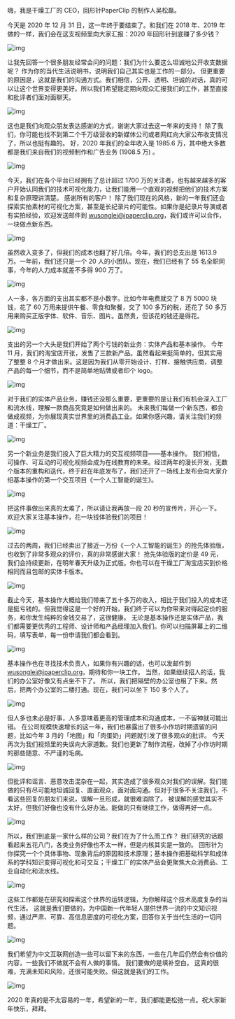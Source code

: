 嗨，我是干燥工厂的 CEO，回形针PaperClip 的制作人吴松磊。


今天是 2020 年 12 月 31 日，这一年终于要结束了。和我们在 2018 年、2019 年做的一样，我们会在这支视频里向大家汇报：2020 年回形针到底赚了多少钱？




![img](https://cdn.jsdelivr.net/gh/just-prog/static/img/202108221451752.gif)

让我先回答一个很多朋友经常会问的问题：我们为什么要这么坦诚地公开收支数据呢？
作为你的当代生活说明书，说明我们自己其实也是工作的一部分。
但更重要的原因是，这就是我们的沟通方式。我们相信，公开、透明、坦诚的对话，真的可以让这个世界变得更美好。所以我们希望能定期向观众汇报我们的工作，甚至直接和批评者们面对面聊天。

![img](https://cdn.jsdelivr.net/gh/just-prog/static/img/202108221452748.gif)

这也是我们向观众朋友表达感谢的方式，谢谢大家过去这一年来的支持！
除了我们，你可能也找不到第二个千万级营收的新媒体公司或者网红向大家公布收支情况了，所以也挺有趣的。
好，2020 年我们的全年收入是 1985.6 万，其中绝大多数都是我们来自我们的视频制作和广告业务 (1908.5 万)
。

![img](https://cdn.jsdelivr.net/gh/just-prog/static/img/202108221451784.jpeg)

今天，我们在各个平台已经拥有了总计超过 1700 万的关注者，也有越来越多的客户开始认同我们的技术可视化能力，让我们能用一个直观的视频把他们的技术方案和复杂原理讲清楚。
感谢所有的客户！
除了我们现在的风格，新的一年我们还会探索实拍素材的可视化方案，甚至是长纪录片的可能性。如果你是纪录片导演或者有实拍经验，欢迎发送邮件到 wusonglei@ipaperclip.org，我们或许可以合作，一块做点新东西。

![img](https://cdn.jsdelivr.net/gh/just-prog/static/img/202108221451530.png)

虽然收入变多了，但我们的成本也翻了好几倍。今年，我们的总支出是 1613.9 万。一年前，我们还只是一个 20 人的小团队。现在，我们已经有了 55 名全职同事，今年的人力成本就差不多得 900 万了。

![img](https://cdn.jsdelivr.net/gh/just-prog/static/img/202108221451188.gif)

人一多，各方面的支出其实都不是小数字。比如今年电费就交了 8 万 5000 块钱，花了 60 万用来提供午餐、零食和聚餐，交了 100 多万的税，还花了 50 多万用来购买正版字体、软件、音乐、图片。虽然贵，但该花的钱还是得花。

![img](https://cdn.jsdelivr.net/gh/just-prog/static/img/202108221451471.png)

支出的另一个大头是我们开始了两个亏钱的新业务：实体产品和基本操作。
今年 11 月，我们的淘宝店开张，发售了三款新产品。虽然看起来挺简单的，但其实用了整整 8 个月才做出来。这是因为我们从零开始设计、打样、接触供应商，调整产品的每一个细节，而不是简单地贴牌或者印个 logo。

![img](https://cdn.jsdelivr.net/gh/just-prog/static/img/202108221451150.gif)

对于我们的实体产品业务，赚钱还没那么重要，更重要的是让我们有机会深入工厂和流水线，理解一款商品究竟是如何做出来的。
未来我们每做一个新东西，都会做成视频，为你展现真实世界里的消费品工业。如果你感兴趣，请关注我们的频道：干燥工厂。

![img](https://cdn.jsdelivr.net/gh/just-prog/static/img/202108221451181.png)

另一个新业务是我们投入了巨大精力的交互视频项目——基本操作。
我们相信，可操作、可互动的可视化视频会成为在线教育的未来。经过两年的漫长开发，无数个版本的重构和迭代，终于赶在年底发布了，我们还开了一场线上发布会向大家介绍基本操作的第一个交互项目《一个人工智能的诞生》。

![img](https://cdn.jsdelivr.net/gh/just-prog/static/img/202108221452553.gif)

把这件事做出来真的太难了，所以请让我再放一段 20 秒的宣传片，开心一下。
欢迎大家关注基本操作，花一块钱体验我们的项目！

![img](https://cdn.jsdelivr.net/gh/just-prog/static/img/202108221451175.gif)

过去的两周，我们已经卖出了接近一万份《一个人工智能的诞生》的抢先体验版，也收到了非常多观众的评价，真的非常感谢大家！
抢先体验版的定价是 49 元，我们会持续更新，在明年春天升级为正式版。你也可以在干燥工厂淘宝店买到价格相同而且包邮的实体卡版本。

![img](https://cdn.jsdelivr.net/gh/just-prog/static/img/202108221451356.gif)

截止今天，基本操作大概给我们带来了五十多万的收入，相比于我们投入的成本还是挺亏钱的。但我觉得这是一个好的开始，我们终于可以为你带来对得起定价的服务，和你发生纯粹的金钱交易了，这很健康。
无论是基本操作还是实体产品，我们都需要更优秀的工程师、设计师和产品经理加入我们。你可以扫描屏幕上的二维码，填写表单，每一份申请我们都会看到。

![img](https://cdn.jsdelivr.net/gh/just-prog/static/img/202108221452715.png)

基本操作也在寻找技术负责人，如果你有兴趣的话，也可以发邮件到 wusonglei@ipaperclip.org，期待和你一块工作。
当然，如果继续招人的话，我们的办公室好像又有点坐不下了。
所以，我们把隔壁的办公室也租了下来。然后，把两个办公室的二楼打通。现在，我们可以坐下 150 多个人了。

![img](https://cdn.jsdelivr.net/gh/just-prog/static/img/202108221451210.gif)

但人多也未必是好事，人多意味着更高的管理成本和沟通成本，一不留神就可能出错。
在公司规模快速增长的这一年，我们也暴露出了很多小作坊时期遗留的问题，比如今年 3 月的「地图」和「肉蛋奶」问题就引发了很多观众的批评。
今天再次为我们视频里的失误向大家道歉。我们也更新了制作流程，改掉了小作坊时期的那些随意、不严谨的毛病。

![img](https://cdn.jsdelivr.net/gh/just-prog/static/img/202108221451762.gif)

但批评和谣言、恶意攻击混杂在一起，其实造成了很多观众对我们的误解。我们能做的只有尽可能地坦诚回复、直面观众，面对面沟通。但对于很多不关注我们，不看这些回复的朋友们来说，误解一旦形成，就很难消除了。
被误解的感觉其实不太好，但我们好像也没有什么好办法。能做的只有继续工作，做得再好一点。

![img](https://cdn.jsdelivr.net/gh/just-prog/static/img/202108221451882.gif)

所以，我们到底是一家什么样的公司？我们在为了什么而工作？
我们研究的话题看起来五花八门，各类业务好像也不太一样，但是内核其实是一致的。
回形针为你探究一个个具体事物、现象背后的原因和技术原理；基本操作把基础科学和成体系的学科知识变得可视化和可交互；干燥工厂的实体产品会更聚焦大众消费品、工业自动化和流水线。

![img](https://cdn.jsdelivr.net/gh/just-prog/static/img/202108221451240.gif)

这些工作都是在研究和探索这个世界的运转逻辑，为你解释这个技术高度复杂的当代生活。
这就是我们要做的，为中国新一代年轻人提供世界一流的中文知识视频，通过严肃、可靠、高信息密度的可视化方案，回答你关于当代生活的一切问题。

![img](https://cdn.jsdelivr.net/gh/just-prog/static/img/202108221451092.gif)

我们希望为中文互联网创造一些可以留下来的东西，一些在几年后仍然会有价值的内容，一些我们不做就不会有人做的事情。
我们要做的是填补空白。
这真的很难，充满未知和风险，还很可能失败。但这就是我们的工作。

![img](https://cdn.jsdelivr.net/gh/just-prog/static/img/202108221451876.gif)

2020 年真的是不太容易的一年，希望新的一年，我们都能更松弛一点。祝大家新年快乐，拜拜。
